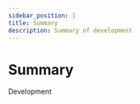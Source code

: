 ```yaml
---
sidebar_position: 1
title: Summary
description: Summary of development
---
```


# Summary

Development